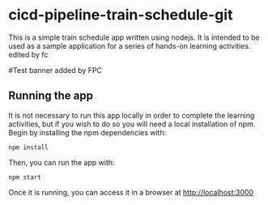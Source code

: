 # cicd-pipeline-train-schedule-git

This is a simple train schedule app written using nodejs. It is intended to be used as a sample application for a series of hands-on learning activities.
edited by fc

#Test banner added by FPC
## Running the app

It is not necessary to run this app locally in order to complete the learning activities, but if you wish to do so you will need a local installation of npm. Begin by installing the npm dependencies with:

    npm install

Then, you can run the app with:

    npm start

Once it is running, you can access it in a browser at [http://localhost:3000](http://localhost:3000)
